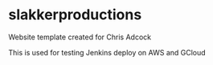 # slakkerproductions
Website template created for Chris Adcock

This is used for testing Jenkins deploy on AWS and GCloud
